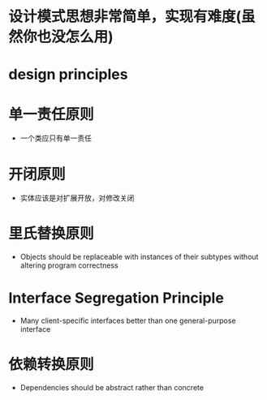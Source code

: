 # 设计模式思想非常简单，实现有难度(虽然你也没怎么用)
# design principles 
# 单一责任原则
- 一个类应只有单一责任
# 开闭原则
- 实体应该是对扩展开放，对修改关闭
# 里氏替换原则
- Objects should be replaceable with instances of their subtypes without altering program correctness 
# Interface Segregation Principle 
- Many client-specific interfaces better than one general-purpose interface 
# 依赖转换原则
- Dependencies should be abstract rather than concrete 

